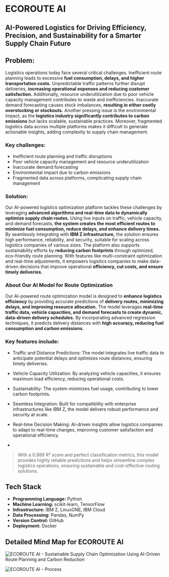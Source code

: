 # ECOROUTE AI 
## AI-Powered Logistics for Driving Efficiency, Precision, and Sustainability for a Smarter Supply Chain Future

## Problem:
Logistics operations today face several critical challenges. Inefficient route planning leads to excessive **fuel consumption, delays, and higher transportation costs.** Unpredictable traffic patterns further disrupt deliveries, **increasing operational expenses and reducing customer satisfaction.** Additionally, resource underutilization due to poor vehicle capacity management contributes to waste and inefficiencies. Inaccurate demand forecasting causes stock imbalances, **resulting in either costly overstocking or stockouts.** Another pressing issue is the environmental impact, as the **logistics industry significantly contributes to carbon emissions** but lacks scalable, sustainable practices. Moreover, fragmented logistics data across multiple platforms makes it difficult to generate actionable insights, adding complexity to supply chain management.

### Key challenges:

- Inefficient route planning and traffic disruptions
- Poor vehicle capacity management and resource underutilization
- Inaccurate demand forecasting
- Environmental impact due to carbon emissions
- Fragmented data across platforms, complicating supply chain management


### Solution:
Our AI-powered logistics optimization platform tackles these challenges by leveraging **advanced algorithms and real-time data to dynamically optimize supply chain routes.** Using live inputs on traffic, vehicle capacity, and demand forecasts, **the system creates the most efficient routes to minimize fuel consumption, reduce delays, and enhance delivery times.** By seamlessly integrating with **IBM Z infrastructure,** the solution ensures high performance, reliability, and security, suitable for scaling across logistics companies of various sizes. The platform also supports sustainability efforts by **reducing carbon footprints** through optimized, eco-friendly route planning. With features like multi-constraint optimization and real-time adjustments, it empowers logistics companies to make data-driven decisions that improve operational **efficiency, cut costs, and ensure timely deliveries.**


### About Our AI Model for Route Optimization
Our AI-powered route optimization model is designed to **enhance logistics efficiency** by providing accurate predictions of **delivery routes, minimizing delays, and improving resource allocation.** The model leverages **real-time traffic data, vehicle capacities, and demand forecasts to create dynamic, data-driven delivery schedules.** By incorporating advanced regression techniques, it predicts delivery distances with **high accuracy, reducing fuel consumption and carbon emissions.**


### Key features include:

- Traffic and Distance Predictions: The model integrates live traffic data to anticipate potential delays and optimizes route distances, ensuring timely deliveries.

- Vehicle Capacity Utilization: By analyzing vehicle capacities, it ensures maximum load efficiency, reducing operational costs.

- Sustainability: The system minimizes fuel usage, contributing to lower carbon footprints.

- Seamless Integration: Built for compatibility with enterprise infrastructures like IBM Z, the model delivers robust performance and security at scale.

- Real-time Decision Making: AI-driven insights allow logistics companies to adapt to real-time changes, improving customer satisfaction and operational efficiency.
- 

> With a 0.989 R² score and perfect classification metrics, this model provides highly reliable predictions and helps streamline complex logistics operations, ensuring sustainable and cost-effective routing solutions.
> 

## Tech Stack
- **Programming Language:** Python
- **Machine Learning:** scikit-learn, TensorFlow
- **Infrastructure:** IBM Z, LinuxONE, IBM Cloud
- **Data Processing:** Pandas, NumPy
- **Version Control:** GitHub
- **Deployment:** Docker


## Detailed Mind Map for ECOROUTE AI

![ECOROUTE AI - Sustainable Supply Chain Optimization Using AI-Driven Route Planning and Carbon Reduction](https://github.com/user-attachments/assets/dd83304e-b726-4ce4-b775-354ea338dcf7)

![ECOROUTE AI - Process](https://github.com/user-attachments/assets/1ec056b5-ef77-4326-92dd-40e8df7c69cb)


